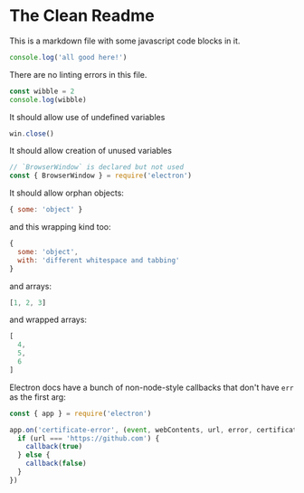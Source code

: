 # The Clean Readme

This is a markdown file with some javascript code blocks in it.

```js
console.log('all good here!')
```

There are no linting errors in this file.

```javascript
const wibble = 2
console.log(wibble)
```

It should allow use of undefined variables

```javascript
win.close()
```

It should allow creation of unused variables

```js
// `BrowserWindow` is declared but not used
const { BrowserWindow } = require('electron')
```

It should allow orphan objects:

```js
{ some: 'object' }
```

and this wrapping kind too:

```js
{
  some: 'object',
  with: 'different whitespace and tabbing'
}
```

and arrays:

```js
[1, 2, 3]
```

and wrapped arrays:

```js
[
  4,
  5,
  6
]
```

Electron docs have a bunch of non-node-style callbacks that don't have `err` as the first arg:

```javascript
const { app } = require('electron')

app.on('certificate-error', (event, webContents, url, error, certificate, callback) => {
  if (url === 'https://github.com') {
    callback(true)
  } else {
    callback(false)
  }
})
```
